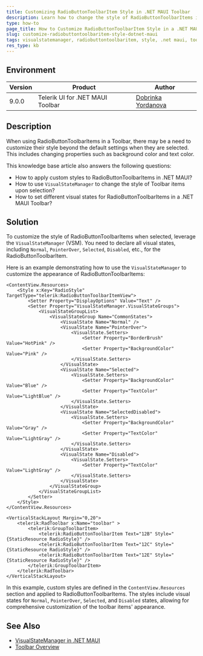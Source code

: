 ```yaml
---
title: Customizing RadioButtonToolbarItem Style in .NET MAUI Toolbar
description: Learn how to change the style of RadioButtonToolbarItems in a .NET MAUI Toolbar, including background color and text color, when selected.
type: how-to
page_title: How to Customize RadioButtonToolbarItem Style in a .NET MAUI Toolbar Using Visual State Manager
slug: customize-radiobuttontoolbaritem-style-dotnet-maui
tags: visualstatemanager, radiobuttontoolbaritem, style, .net maui, toolbar
res_type: kb
---
```


## Environment

| Version | Product | Author | 
| --- | --- | ---- | 
| 9.0.0 | Telerik UI for .NET MAUI Toolbar | [Dobrinka Yordanova](https://www.telerik.com/blogs/author/dobrinka-yordanova)| 

## Description

When using RadioButtonToolbarItems in a Toolbar, there may be a need to customize their style beyond the default settings when they are selected. This includes changing properties such as background color and text color.

 This knowledge base article also answers the following questions:
- How to apply custom styles to RadioButtonToolbarItems in .NET MAUI?
- How to use `VisualStateManager` to change the style of Toolbar items upon selection?
- How to set different visual states for RadioButtonToolbarItems in a .NET MAUI Toolbar?

## Solution

To customize the style of RadioButtonToolbarItems when selected, leverage the `VisualStateManager` (VSM). You need to declare all visual states, including `Normal`, `PointerOver`, `Selected`, `Disabled`, etc., for the RadioButtonToolbarItem.

Here is an example demonstrating how to use the `VisualStateManager` to customize the appearance of RadioButtonToolbarItems:

```xaml
<ContentView.Resources>
    <Style x:Key="RadioStyle" TargetType="telerik:RadioButtonToolbarItemView">
        <Setter Property="DisplayOptions" Value="Text" />
        <Setter Property="VisualStateManager.VisualStateGroups">
            <VisualStateGroupList>
                <VisualStateGroup Name="CommonStates">
                    <VisualState Name="Normal" />
                    <VisualState Name="PointerOver">
                        <VisualState.Setters>
                            <Setter Property="BorderBrush" Value="HotPink" />
                            <Setter Property="BackgroundColor" Value="Pink" />
                        </VisualState.Setters>
                    </VisualState>
                    <VisualState Name="Selected">
                        <VisualState.Setters>
                            <Setter Property="BackgroundColor" Value="Blue" />
                            <Setter Property="TextColor" Value="LightBlue" />
                        </VisualState.Setters>
                    </VisualState>
                    <VisualState Name="SelectedDisabled">
                        <VisualState.Setters>
                            <Setter Property="BackgroundColor" Value="Gray" />
                            <Setter Property="TextColor" Value="LightGray" />
                        </VisualState.Setters>
                    </VisualState>
                    <VisualState Name="Disabled">
                        <VisualState.Setters>
                            <Setter Property="TextColor" Value="LightGray" />
                        </VisualState.Setters>
                    </VisualState>
                </VisualStateGroup>
            </VisualStateGroupList>
        </Setter>
    </Style>
</ContentView.Resources>

<VerticalStackLayout Margin="0,20">
    <telerik:RadToolbar x:Name="toolbar" >
        <telerik:GroupToolbarItem>
            <telerik:RadioButtonToolbarItem Text="12B" Style="{StaticResource RadioStyle}" />
            <telerik:RadioButtonToolbarItem Text="12C" Style="{StaticResource RadioStyle}" />
            <telerik:RadioButtonToolbarItem Text="12E" Style="{StaticResource RadioStyle}" />
        </telerik:GroupToolbarItem>
    </telerik:RadToolbar>
</VerticalStackLayout>
```

In this example, custom styles are defined in the `ContentView.Resources` section and applied to RadioButtonToolbarItems. The styles include visual states for `Normal`, `PointerOver`, `Selected`, and `Disabled` states, allowing for comprehensive customization of the toolbar items' appearance.

## See Also

- [VisualStateManager in .NET MAUI](https://learn.microsoft.com/en-us/dotnet/maui/user-interface/visual-states?view=net-maui-9.0)
- [Toolbar Overview](https://docs.telerik.com/devtools/maui/controls/toolbar/overview)
